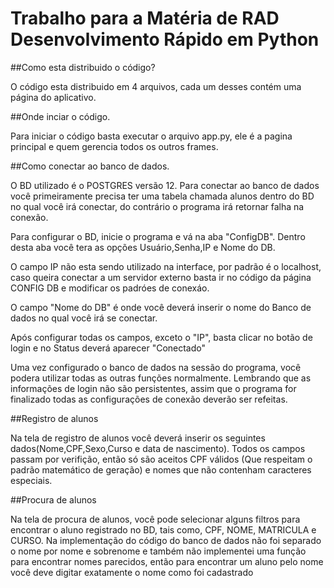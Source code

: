 # Trabalho para a Matéria de RAD Desenvolvimento Rápido em Python 

##Como esta distribuido o código?

O código esta distribuido em 4 arquivos, cada um desses contém uma página do aplicativo. 

##Onde inciar o código.

Para iniciar o código basta executar o arquivo app.py, ele é a pagina principal e quem gerencia todos os outros frames.

##Como conectar ao banco de dados.

O BD utilizado é o POSTGRES versão 12. Para conectar ao banco de dados você primeiramente precisa ter uma tabela chamada alunos dentro do BD no qual você irá conectar, do contrário o programa irá retornar falha na conexão.

Para configurar o BD, inicie o programa e vá na aba "ConfigDB". Dentro desta aba você tera as opções Usuário,Senha,IP e Nome do DB.

O campo IP não esta sendo utilizado na interface, por padrão é o localhost, caso queira conectar a um servidor externo basta ir no código da página CONFIG DB e modificar os padróes de conexáo. 

O campo "Nome do DB" é onde você deverá inserir o nome do Banco de dados no qual você irá se conectar.

Após configurar todas os campos, exceto o "IP", basta clicar no botão de login e no Status deverá aparecer "Conectado"

Uma vez configurado o banco de dados na sessão do programa, você podera utilizar todas as outras funções normalmente. Lembrando que as informações de login não são persistentes, assim que o programa for finalizado todas as configurações de conexão deverão ser refeitas.


##Registro de alunos

Na tela de registro de alunos você deverá inserir os seguintes dados(Nome,CPF,Sexo,Curso e data de nascimento). Todos os campos passam por verifição, então só são aceitos CPF válidos (Que respeitam o padrão matemático de geração) e nomes que não contenham caracteres especiais.

##Procura de alunos

Na tela de procura de alunos, você pode selecionar alguns filtros para encontrar o aluno registrado no BD, tais como, CPF, NOME, MATRICULA e CURSO. Na implementação do código do banco de dados não foi separado o nome por nome e sobrenome e também não implementei uma função para encontrar nomes parecidos, então para encontrar um aluno pelo nome você deve digitar exatamente o nome como foi cadastrado
